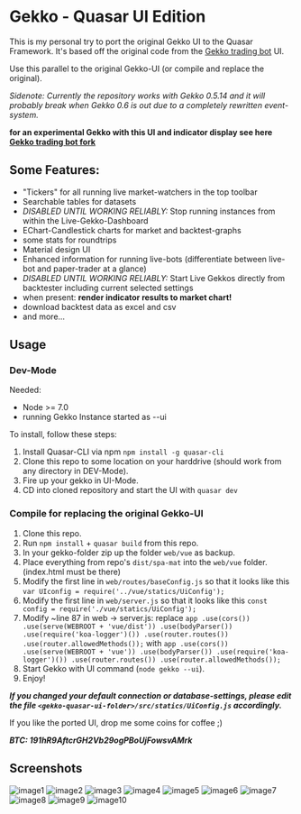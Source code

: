 # Gekko - Quasar UI Edition

This is my personal try to port the original Gekko UI to the Quasar Framework.
It's based off the original code from the [Gekko trading bot](https://gekko.wizb.it/) UI.

Use this parallel to the original Gekko-UI (or compile and replace the original).

*Sidenote: Currently the repository works with Gekko 0.5.14 and it will probably break when Gekko 0.6 is out due to a completely rewritten event-system.*

**for an experimental Gekko with this UI and indicator display see here [Gekko trading bot fork](https://github.com/h256/gekko)**

## Some Features:
- "Tickers" for all running live market-watchers in the top toolbar
- Searchable tables for datasets
- *DISABLED UNTIL WORKING RELIABLY:* Stop running instances from within the Live-Gekko-Dashboard
- EChart-Candlestick charts for market and backtest-graphs
- some stats for roundtrips
- Material design UI
- Enhanced information for running live-bots (differentiate between live-bot and paper-trader at a glance)
- *DISABLED UNTIL WORKING RELIABLY:* Start Live Gekkos directly from backtester including current selected settings
- when present: **render indicator results to market chart!**
- download backtest data as excel and csv
- and more...

## Usage

### Dev-Mode
Needed:
  - Node >= 7.0
  - running Gekko Instance started as --ui

To install, follow these steps:

1. Install Quasar-CLI via npm `npm install -g quasar-cli`
2. Clone this repo to some location on your harddrive (should work from any directory in DEV-Mode).
3. Fire up your gekko in UI-Mode.
4. CD into cloned repository and start the UI with `quasar dev`

### Compile for replacing the original Gekko-UI
1. Clone this repo.
2. Run `npm install` + ```quasar build``` from this repo.
2. In your gekko-folder zip up the folder `web/vue` as backup.
3. Place everything from repo's `dist/spa-mat` into the `web/vue` folder. (index.html must be there)
4. Modify the first line in `web/routes/baseConfig.js` so that it looks like this `var UIconfig = require('../vue/statics/UiConfig');`
5. Modify the first line in `web/server.js` so that it looks like this `const config = require('./vue/statics/UiConfig');`
6. Modify ~line 87 in web -> server.js:
replace
`
app
  .use(cors())
  .use(serve(WEBROOT + 'vue/dist'))
  .use(bodyParser())
  .use(require('koa-logger')())
  .use(router.routes())
  .use(router.allowedMethods());
`
with
`
app
  .use(cors())
  .use(serve(WEBROOT + 'vue'))
  .use(bodyParser())
  .use(require('koa-logger')())
  .use(router.routes())
  .use(router.allowedMethods());
`
7. Start Gekko with UI command (`node gekko --ui`).
8. Enjoy!

***If you changed your default connection or database-settings, please edit the file ***`<gekko-quasar-ui-folder>/src/statics/UiConfig.js`*** accordingly.***


If you like the ported UI, drop me some coins for coffee ;)

***BTC: 191hR9AftcrGH2Vb29ogPBoUjFowsvAMrk***

## Screenshots

![image1](img/gekko-quasar-1.png?raw=true "Screenshot 1")
![image2](img/gekko-quasar-2.png?raw=true "Screenshot 2")
![image3](img/gekko-quasar-3.png?raw=true "Screenshot 3")
![image4](img/gekko-quasar-4.png?raw=true "Screenshot 4")
![image5](img/gekko-quasar-5.png?raw=true "Screenshot 5")
![image6](img/gekko-quasar-6.png?raw=true "Screenshot 6")
![image7](img/gekko-quasar-7.png?raw=true "Screenshot 7")
![image8](img/gekko-quasar-8.png?raw=true "Screenshot 8")
![image9](img/gekko-quasar-9.png?raw=true "Screenshot 9")
![image10](img/gekko-quasar-10.png?raw=true "Screenshot 10")
